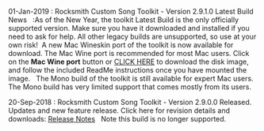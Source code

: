 01-Jan-2019 : Rocksmith Custom Song Toolkit - Version 2.9.1.0 Latest Build News&nbsp;&nbsp;
:As of the New Year, the toolkit Latest Build is the only officially supported version.  Make sure you have it downloaded and installed if you need to ask for help.  All other legacy builds are unsupported, so use at your own risk!&nbsp;&nbsp;A new Mac Wineskin port of the toolkit is now available for download.  The Mac Wine port is recommended for most Mac users.  Click on the **Mac Wine port** button or [CLICK HERE](ignition.customsforge.com/cfsm_uploads/rstools_mac/RocksmithTools.dmg) to download the disk image, and follow the included ReadMe instructions once you have mounted the image. &nbsp;&nbsp;The Mono build of the toolkit is still available for expert Mac users.  The Mono build has very limited support that comes mostly from its users.

20-Sep-2018 : Rocksmith Custom Song Toolkit - Version 2.9.0.0 Released.&nbsp;&nbsp; Updates and new feature release.  Click here for revision details and downloads:  [Release Notes](https://github.com/rscustom/rocksmith-custom-song-toolkit/releases/tag/2.9.0.0)&nbsp;&nbsp; Note this build is no longer supported.

